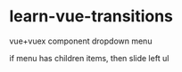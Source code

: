# learn-vue-transitions

vue+vuex component dropdown menu

if menu has children items, then slide left ul